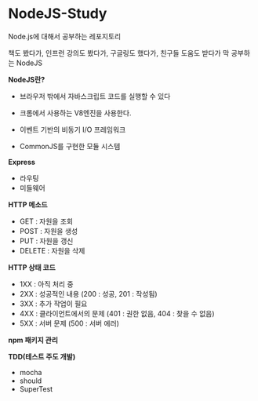 # NodeJS-Study
Node.js에 대해서 공부하는 레포지토리

책도 봤다가, 인프런 강의도 봤다가, 구글링도 했다가, 친구들 도움도 받다가
막 공부하는 NodeJS

<b>NodeJS란?</b>
- 브라우저 밖에서 자바스크립트 코드를 실행할 수 있다

- 크롬에서 사용하는 V8엔진을 사용한다.

- 이벤트 기반의 비동기 I/O 프레임워크

- CommonJS를 구현한 모듈 시스템

<b>Express</b> 
- 라우팅
- 미들웨어

<b>HTTP 메소드</b>
- GET : 자원을 조회
- POST : 자원을 생성
- PUT : 자원을 갱신
- DELETE : 자원을 삭제

<b>HTTP 상태 코드</b>
- 1XX : 아직 처리 중
- 2XX : 성공적인 내용 (200 : 성공, 201 : 작성됨)
- 3XX : 추가 작업이 필요
- 4XX : 클라이언트에서의 문제 (401 : 권한 없음, 404 : 찾을 수 없음)
- 5XX : 서버 문제 (500 : 서버 에러)

<b>npm 패키지 관리</b>

<b>TDD(테스트 주도 개발)</b>
- mocha
- should
- SuperTest
